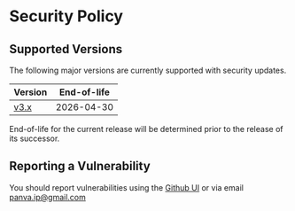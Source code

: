 # Security Policy

## Supported Versions

The following major versions are currently supported with security updates.

| Version                                           | End-of-life |
| ------------------------------------------------- | ----------- |
| [v3.x](https://github.com/panva/paseto/tree/v3.x) | 2026-04-30  |

End-of-life for the current release will be determined prior to the release of its successor.

## Reporting a Vulnerability

You should report vulnerabilities using the [Github UI](https://github.com/panva/paseto/security/advisories/new) or via email panva.ip@gmail.com
